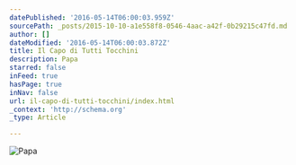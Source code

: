 ```yaml
---
datePublished: '2016-05-14T06:00:03.959Z'
sourcePath: _posts/2015-10-10-a1e558f8-0546-4aac-a42f-0b29215c47fd.md
author: []
dateModified: '2016-05-14T06:00:03.872Z'
title: Il Capo di Tutti Tocchini
description: Papa
starred: false
inFeed: true
hasPage: true
inNav: false
url: il-capo-di-tutti-tocchini/index.html
_context: 'http://schema.org'
_type: Article

---
```

![Papa](https://s3-us-west-2.amazonaws.com/the-grid-img/p/a69a85d7cdd00c1850debaed18845dd1b0dadde9.png)